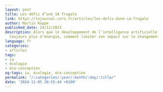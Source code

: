 ```yaml
---
layout: post
title: Les défis d’une IA frugale
link: https://lejournal.cnrs.fr/articles/les-defis-dune-ia-frugale
author: Martin Koppe
published_date: 24/11/2023
description: Alors que le développement de l’intelligence artificielle (IA) va réclamer
  toujours plus d’énergie, comment limiter son impact sur le changement climatique ?
language: fr
categories:
- articles
tags:
- ia
- écologie
- éco-conception
og-tags: ia, écologie, éco-conception
permalink: "/:categories/:year/:month/:day/:title/"
date: '2024-11-05 20:55:44 +0100'
---
```


